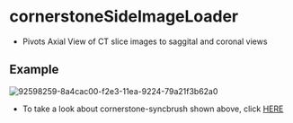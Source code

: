 # cornerstoneSideImageLoader

* Pivots Axial View of CT slice images to saggital and coronal views

## Example
![92598259-8a4cac00-f2e3-11ea-9224-79a21f3b62a0](https://user-images.githubusercontent.com/31844264/110202428-e3b92080-7eab-11eb-8b27-457069bd26e8.gif)

- To take a look about cornerstone-syncbrush shown above, click [HERE](https://github.com/plantarflex/cornerstoneTools-SyncBrushTool)
